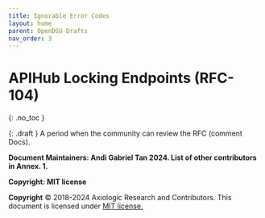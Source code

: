 ```yaml
---
title: Ignorable Error Codes 
layout: home
parent: OpenDSU Drafts
nav_order: 3
---
```



# APIHub Locking Endpoints  (RFC-104)

{: .no_toc }

{: .draft }
A period when the community can review the RFC (comment Docs).

**Document Maintainers: Andi Gabriel Tan 2024. List of other contributors in Annex. 1.**

**Copyright: MIT license**

 **Copyright** © 2018-2024 Axiologic Research and Contributors.
This document is licensed under [MIT license.](https://en.wikipedia.org/wiki/MIT_License)